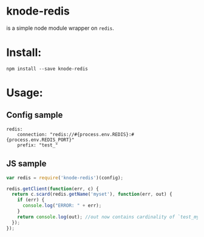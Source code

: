 knode-redis
===========

is a simple node module wrapper on `redis`.

# Install:

```
npm install --save knode-redis
```

# Usage:

## Config sample

```
redis:
	connection: "redis://#{process.env.REDIS}:#{process.env.REDIS_PORT}"
	prefix: "test_"
```

## JS sample

```javascript
var redis = require('knode-redis')(config);

redis.getClient(function(err, c) {
  return c.scard(redis.getName('myset'), function(err, out) {
    if (err) {
      console.log("ERROR: " + err);
    }
    return console.log(out); //out now contains cardinality of `test_myset` redis set
  });
});
```